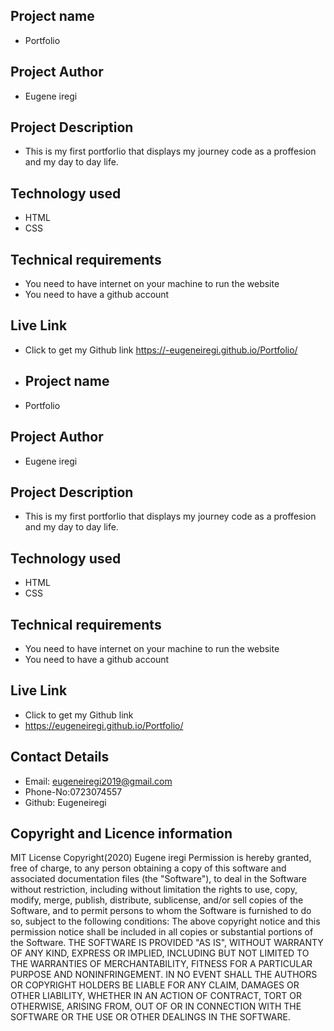 ## Project name
- Portfolio
 ## Project Author
- Eugene iregi
 ## Project Description
 - This is my first portforlio that displays my journey code as a proffesion and my day to day life.
 ## Technology used
 - HTML
 - CSS
 ## Technical requirements
 * You need to have internet on your machine to run the website
 * You need to have a github account
 ## Live Link
  - Click to get my Github link https://-eugeneiregi.github.io/Portfolio/

  -  ## Project name
- Portfolio
 ## Project Author
- Eugene iregi
 ## Project Description
 - This is my first portforlio that displays my journey code as a proffesion and my day to day life.
 ## Technology used
 - HTML
 - CSS
 ## Technical requirements
 * You need to have internet on your machine to run the website
 * You need to have a github account
 ## Live Link
  - Click to get my Github link
  -  https://eugeneiregi.github.io/Portfolio/
 ## Contact Details
  - Email: eugeneiregi2019@gmail.com
  - Phone-No:0723074557
  - Github: Eugeneiregi
 ## Copyright and Licence information 
 MIT License
Copyright(2020) Eugene iregi
Permission is hereby granted, free of charge, to any person obtaining a copy
of this software and associated documentation files (the "Software"), to deal
in the Software without restriction, including without limitation the rights
to use, copy, modify, merge, publish, distribute, sublicense, and/or sell
copies of the Software, and to permit persons to whom the Software is
furnished to do so, subject to the following conditions:
The above copyright notice and this permission notice shall be included in all
copies or substantial portions of the Software.
THE SOFTWARE IS PROVIDED "AS IS", WITHOUT WARRANTY OF ANY KIND, EXPRESS OR
IMPLIED, INCLUDING BUT NOT LIMITED TO THE WARRANTIES OF MERCHANTABILITY,
FITNESS FOR A PARTICULAR PURPOSE AND NONINFRINGEMENT. IN NO EVENT SHALL THE
AUTHORS OR COPYRIGHT HOLDERS BE LIABLE FOR ANY CLAIM, DAMAGES OR OTHER
LIABILITY, WHETHER IN AN ACTION OF CONTRACT, TORT OR OTHERWISE, ARISING FROM,
OUT OF OR IN CONNECTION WITH THE SOFTWARE OR THE USE OR OTHER DEALINGS IN THE
SOFTWARE.